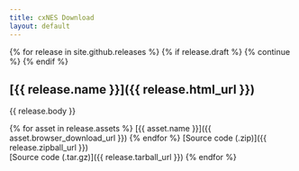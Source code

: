 ```yaml
---
title: cxNES Download
layout: default
---
```


{% for release in site.github.releases %}
 {% if release.draft %}
    {% continue %}
  {% endif %}
## [{{ release.name }}]({{ release.html_url }})  

  {{ release.body }}

{% for asset in release.assets %}
[{{ asset.name }}]({{ asset.browser_download_url }})
{% endfor %}
  [Source code (.zip)]({{ release.zipball_url }})  
  [Source code (.tar.gz)]({{ release.tarball_url }})
{% endfor %}



